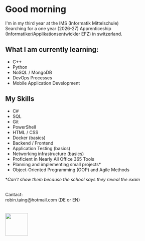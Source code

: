 # Good morning
I'm in my third year at the IMS (Informatik Mittelschule)
<br>
Searching for a one year (2026-27) Apprenticeship (Informatiker/Applikationsentwickler EFZ) in switzerland.
<br>

## What I am currently learning:

- C++
- Python
- NoSQL / MongoDB
- DevOps Processes
- Mobile Application Development

## My Skills

- C#
- SQL
- Git
- PowerShell
- HTML / CSS
- Docker (basics)
- Backend / Frontend
- Application Testing (basics)
- Networking infrastructure (basics)
- Proficient in Nearly All Office 365 Tools
- Planning and implementing small projects*
- Object-Oriented Programming (OOP) and Agile Methods

**Can't show them because the school says they reveal the exam*
<br>


<br>
Cantact:
<br>
robin.taing@hotmail.com (DE or EN)

<br>
<br>
<br>
<img src="https://github.com/RobinTea/RobinTea/assets/142886484/c19e9294-00dc-4d13-9e94-9c95117386e0" width="72" height="72">
